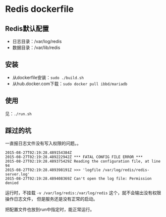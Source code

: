 # Redis dockerfile

## Redis默认配置

- 日志目录：/var/log/redis
- 数据目录：/var/lib/redis

## 安装

- 从dockerfile安装：`sudo ./build.sh`
- 从hub.docker.com下载：`sudo docker pull ibbd/mariadb`

## 使用

见：`./run.sh`


## 踩过的坑

一直报日志文件没有写入权限的问题。。

```
2015-08-27T02:19:28.489154384Z 
2015-08-27T02:19:28.489222942Z *** FATAL CONFIG FILE ERROR ***
2015-08-27T02:19:28.489375429Z Reading the configuration file, at line 94
2015-08-27T02:19:28.489398191Z >>> 'logfile /var/log/redis/redis-server.log'
2015-08-27T02:19:28.489408369Z Can't open the log file: Permission denied
```

运行时，不挂载 `-v /var/log/redis:/var/log/redis` 这个，就不会输出没有权限操作日志文件， 但是服务还是没有正常的启动。

把配置文件也放到run中指定时，能正常运行。


